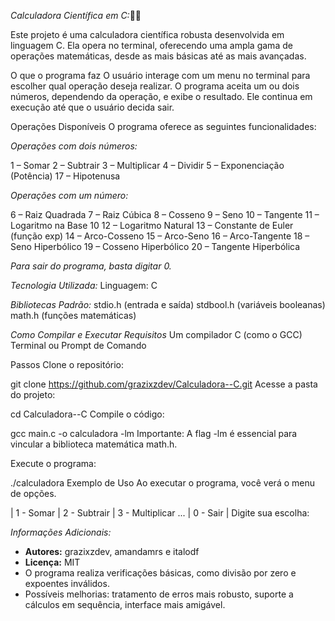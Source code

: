 *Calculadora Científica em C:*🎨🔢

Este projeto é uma calculadora científica robusta desenvolvida em linguagem C. Ela opera no terminal, oferecendo uma ampla gama de operações matemáticas, desde as mais básicas até as mais avançadas.

O que o programa faz
O usuário interage com um menu no terminal para escolher qual operação deseja realizar. O programa aceita um ou dois números, dependendo da operação, e exibe o resultado. Ele continua em execução até que o usuário decida sair.

Operações Disponíveis
O programa oferece as seguintes funcionalidades:

*Operações com dois números:*

1 – Somar
2 – Subtrair
3 – Multiplicar
4 – Dividir
5 – Exponenciação (Potência)
17 – Hipotenusa

*Operações com um número:*

6 – Raiz Quadrada
7 – Raiz Cúbica
8 – Cosseno
9 – Seno
10 – Tangente
11 – Logaritmo na Base 10
12 – Logaritmo Natural
13 – Constante de Euler (função exp)
14 – Arco-Cosseno
15 – Arco-Seno
16 – Arco-Tangente
18 – Seno Hiperbólico
19 – Cosseno Hiperbólico
20 – Tangente Hiperbólica

*Para sair do programa, basta digitar 0.*

*Tecnologia Utilizada:*
Linguagem: C

*Bibliotecas Padrão:*
stdio.h (entrada e saída)
stdbool.h (variáveis booleanas)
math.h (funções matemáticas)

*Como Compilar e Executar*
_Requisitos_
Um compilador C (como o GCC)
Terminal ou Prompt de Comando

Passos
Clone o repositório:

git clone https://github.com/grazixzdev/Calculadora--C.git
Acesse a pasta do projeto:

cd Calculadora--C
Compile o código:

gcc main.c -o calculadora -lm
Importante: A flag -lm é essencial para vincular a biblioteca matemática math.h.

Execute o programa:

./calculadora
Exemplo de Uso
Ao executar o programa, você verá o menu de opções.

| 1 - Somar
| 2 - Subtrair
| 3 - Multiplicar
...
| 0 - Sair
| Digite sua escolha:

*Informações Adicionais:*
- **Autores:** grazixzdev, amandamrs e italodf  
- **Licença:** MIT 
- O programa realiza verificações básicas, como divisão por zero e expoentes inválidos.  
- Possíveis melhorias: tratamento de erros mais robusto, suporte a cálculos em sequência, interface mais amigável.
